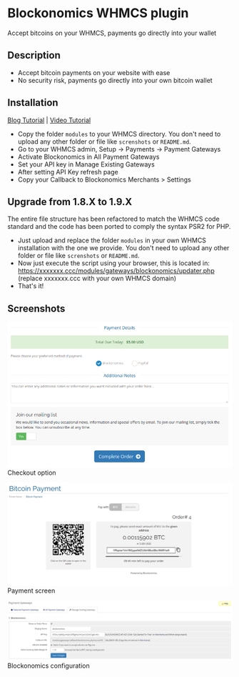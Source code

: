# Blockonomics WHMCS plugin #
Accept bitcoins on your WHMCS, payments go directly into your wallet

## Description ##
- Accept bitcoin payments on your website with ease
- No security risk, payments go directly into your own bitcoin wallet

## Installation ##
[Blog Tutorial](https://blog.blockonomics.co/friendly-bitcoin-payments-for-web-hosting-businesses-using-whmcs-88de8eef4e81) | [Video Tutorial](https://www.youtube.com/watch?v=jORcxsV-OOg)

- Copy the folder `modules` to your WHMCS directory. You don't need to upload any other folder or file like `screnshots` or `README.md`.
- Go to your WHMCS admin, Setup -> Payments -> Payment Gateways
- Activate Blockonomics in All Payment Gateways
- Set your API key in Manage Existing Gateways
- After setting API Key refresh page
- Copy your Callback to Blockonomics Merchants > Settings

## Upgrade from 1.8.X to 1.9.X ##
The entire file structure has been refactored to match the WHMCS code standard and the code has been ported to comply the syntax PSR2 for PHP.

- Just upload and replace the folder `modules` in your own WHMCS installation with the one we provide. You don't need to upload any other folder or file like `screnshots` or `README.md`.
- Now just execute the script using your browser, this is located in: https://xxxxxxx.ccc/modules/gateways/blockonomics/updater.php (replace xxxxxxx.ccc with your own WHMCS domain)
- That's it!

## Screenshots ##

![](screenshots/screenshot-1.png)
Checkout option

![](screenshots/screenshot-2.png)
Payment screen

![](screenshots/screenshot-3.png)
Blockonomics configuration

